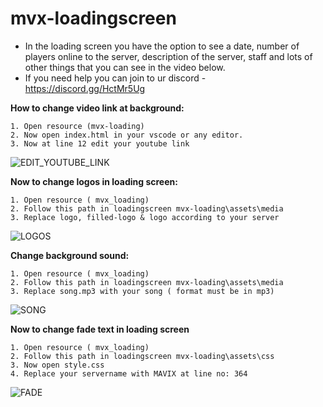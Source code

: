# mvx-loadingscreen

- In the loading screen you have the option to see a date, number of players online to the server, description of the server, staff and lots of other things that you can see in the video below.
- If you need help you can join to ur discord - https://discord.gg/HctMr5Ug


<b> How to change video link at background: </b>
```
1. Open resource (mvx-loading)
2. Now open index.html in your vscode or any editor.
3. Now at line 12 edit your youtube link
```
![EDIT_YOUTUBE_LINK](https://cdn.discordapp.com/attachments/689754044054372375/1014336807074267156/unknown.png)

<b> Now to change logos in loading screen: </b>
```
1. Open resource ( mvx_loading)
2. Follow this path in loadingscreen mvx-loading\assets\media
3. Replace logo, filled-logo & logo according to your server
```
![LOGOS](https://cdn.discordapp.com/attachments/689754044054372375/1014338901810360380/unknown.png)

<b> Change background sound: </b>
```
1. Open resource ( mvx_loading)
2. Follow this path in loadingscreen mvx-loading\assets\media
3. Replace song.mp3 with your song ( format must be in mp3)
```
![SONG](https://cdn.discordapp.com/attachments/689754044054372375/1014338901810360380/unknown.png)

<b> Now to change fade text in loading screen </b>
```
1. Open resource ( mvx_loading)
2. Follow this path in loadingscreen mvx-loading\assets\css
3. Now open style.css
4. Replace your servername with MAVIX at line no: 364
```
![FADE](https://cdn.discordapp.com/attachments/689754044054372375/1014338709207928903/unknown.png)
